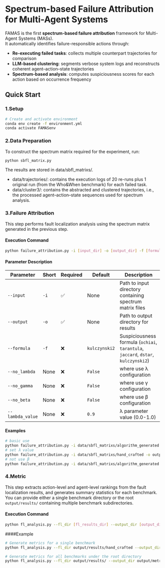 # Spectrum-based Failure Attribution for Multi-Agent Systems

FAMAS is the first **spectrum-based failure attribution** framework for Multi-Agent Systems (MASs).  
It automatically identifies failure-responsible actions through:

- **Re-executing failed tasks**: collects multiple counterpart trajectories for comparison  
- **LLM-based clustering**: segments verbose system logs and reconstructs coherent agent–action–state trajectories  
- **Spectrum-based analysis**: computes suspiciousness scores for each action based on occurrence frequency  


## Quick Start
### 1.Setup
```bash
# Create and activate environment
conda env create -f environment.yml
conda activate FAMASenv
```

### 2.Data Preparation
To construct the spectrum matrix required for the experiment, run:

```bash
python sbfl_matrix.py
```
The results are stored in data/sbfl_matrixs/.
- data/trajectories/: contains the execution logs of 20 re-runs plus 1 original run (from the Who&When benchmark) for each failed task.
- data/cluster3/: contains the abstracted and clustered trajectories, i.e., the processed agent–action–state sequences used for spectrum analysis.

### 3.Failure Attribution
This step performs fault localization analysis using the spectrum matrix generated in the previous step.

#### Execution Command

```bash
python failure_attribution.py -i [input_dir] -o [output_dir] -f [formula] (--no_lambda --no_gamma --no_beta --lambda_value [lambda_value])
```

#### Parameter Description
| Parameter | Short | Required | Default | Description |
|-----------|-------|----------|---------|-------------|
| `--input` | `-i` | ✅ | None | Path to input directory containing spectrum matrix files |
| `--output` | `-o` | ✅ | None | Path to output directory for results |
| `--formula` | `-f` | ❌ | `kulczynski2` | Suspiciousness formula (`ochiai`, `tarantula`, `jaccard`, `dstar`, `kulczynski2`) |
| `--no_lambda` | None | ❌ | `False` | where use λ configuration |
| `--no_gamma ` | None | ❌ | `False` | where use γ configuration |
| `--no_beta ` | None | ❌ | `False` | where use β configuration |
| `--lambda_value` | None | ❌ | `0.9` | λ parameter value (0.0-1.0) |

#### Examples

```bash
# basic use
python failure_attribution.py -i data/sbfl_matrixs/algorithm_generated -o output/results/algorithm_generated -f kulczynski2
# set λ value
python failure_attribution.py -i data/sbfl_matrixs/hand_crafted -o output/results/hand_crafted -f kulczynski2 --lambda_value 0.85
# not use β
python failure_attribution.py -i data/sbfl_matrixs/algorithm_generated -o output/results/algorithm_generated -f ochiai --no_beta
```

### 4.Metric
This step extracts action-level and agent-level rankings from the fault localization results, and generates summary statistics for each benchmark.  
You can provide either a single benchmark directory or the root `output/results/` containing multiple benchmark subdirectories.

#### Execution Command

```bash
python fl_analysis.py --fl_dir [fl_results_dir] --output_dir [output_dir]
```

####Example

```bash
# Generate metrics for a single benchmark
python fl_analysis.py --fl_dir output/results/hand_crafted --output_dir output/metric

# Generate metrics for all benchmarks under the root directory
python fl_analysis.py --fl_dir output/results/ --output_dir output/metric

```